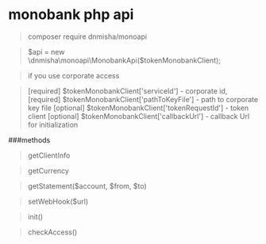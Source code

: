 # monobank php api

>composer require dnmisha/monoapi

>$api = new \dnmisha\monoapi\MonobankApi($tokenMonobankClient);

> if you use corporate access

>[required] $tokenMonobankClient['serviceId'] - corporate id,
[required] $tokenMonobankClient['pathToKeyFile'] - path to corporate key file
[optional] $tokenMonobankClient['tokenRequestId'] - token client
[optional] $tokenMonobankClient['callbackUrl'] - callback Url for initialization

###methods
>getClientInfo

>getCurrency

>getStatement($account, $from, $to)

>setWebHook($url)

>init()

>checkAccess()
